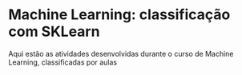 # Machine Learning: classificação com SKLearn

Aqui estão as atividades desenvolvidas durante o curso de Machine Learning, classificadas por aulas
